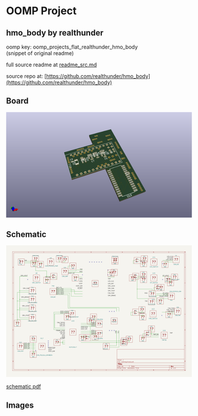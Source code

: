 # OOMP Project  
## hmo_body  by realthunder  
  
oomp key: oomp_projects_flat_realthunder_hmo_body  
(snippet of original readme)  
  
  
  full source readme at [readme_src.md](readme_src.md)  
  
source repo at: [https://github.com/realthunder/hmo_body](https://github.com/realthunder/hmo_body)  
## Board  
  
[![working_3d.png](working_3d_600.png)](working_3d.png)  
## Schematic  
  
[![working_schematic.png](working_schematic_600.png)](working_schematic.png)  
  
[schematic pdf](working_schematic.pdf)  
## Images  
